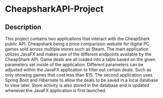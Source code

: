 # CheapsharkAPI-Project

## Description

This project contains two applications that interact with the CheapShark public API. Cheapshark being a price comparision website for digital PC games sold across multiple stores such as Steam. The main application utilizes JavaFX and makes use of the different endpoints available by the CheapShark API. Game deals are all loaded into a table based on the given parameters set inside of the application. Different parameters can be adjusted within the JavaFX application to filter out certain deals. Such as only showing games that cost less than $15. The second application uses Spring Boot and Hibernate to allow the deals to be saved in a local database to view later. Store activity is also stored in the database and is updated whenever the JavaFX application is first launched.
